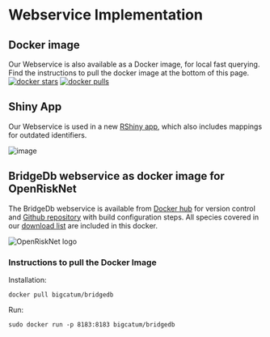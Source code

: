 # Webservice Implementation

## Docker image
Our Webservice is also available as a Docker image, for local fast querying.
Find the instructions to pull the docker image at the bottom of this page.
[![docker stars](https://img.shields.io/docker/stars/bigcatum/bridgedb.svg?style=flat-square)](https://hub.docker.com/r/bigcatum/bridgedb)
[![docker pulls](https://img.shields.io/docker/pulls/bigcatum/bridgedb.svg?style=flat-square)](https://hub.docker.com/r/bigcatum/bridgedb)

## Shiny App
Our Webservice is used in a new [RShiny app](https://shiny.bridgedb.org), which also includes mappings for outdated identifiers.

![image](https://github.com/bridgedb/bridgedb.github.io/assets/26277832/22426d90-0dec-4b20-8b7f-67d7a85ccca3)

## BridgeDb webservice as docker image for OpenRiskNet

The BridgeDb webservice is available from [Docker hub](https://hub.docker.com/r/bigcatum/bridgedb/)
for version control and [Github repository](https://github.com/bridgedb/docker) with build configuration
steps. All species covered in our [download list](https://bridgedb.github.io/data/gene_database/) are included in this docker.



![OpenRiskNet logo](../images/OpenRiskNetlogo_simSizeOpenPhacts.png)

### Instructions to pull the Docker Image

Installation:

```shell
docker pull bigcatum/bridgedb
```

Run:

```shell
sudo docker run -p 8183:8183 bigcatum/bridgedb
```
